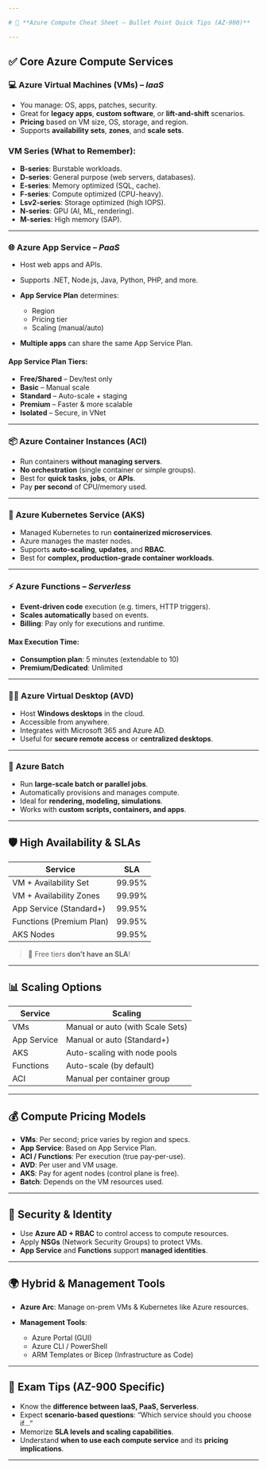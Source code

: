 ```yaml
---

# 🧾 **Azure Compute Cheat Sheet – Bullet Point Quick Tips (AZ-900)**

---
```


## ✅ **Core Azure Compute Services**

### 💻 **Azure Virtual Machines (VMs)** – *IaaS*

* You manage: OS, apps, patches, security.
* Great for **legacy apps**, **custom software**, or **lift-and-shift** scenarios.
* **Pricing** based on VM size, OS, storage, and region.
* Supports **availability sets**, **zones**, and **scale sets**.

### VM Series (What to Remember):

* **B-series**: Burstable workloads.
* **D-series**: General purpose (web servers, databases).
* **E-series**: Memory optimized (SQL, cache).
* **F-series**: Compute optimized (CPU-heavy).
* **Lsv2-series**: Storage optimized (high IOPS).
* **N-series**: GPU (AI, ML, rendering).
* **M-series**: High memory (SAP).

---

### 🌐 **Azure App Service** – *PaaS*

* Host web apps and APIs.
* Supports .NET, Node.js, Java, Python, PHP, and more.
* **App Service Plan** determines:

  * Region
  * Pricing tier
  * Scaling (manual/auto)
* **Multiple apps** can share the same App Service Plan.

#### App Service Plan Tiers:

* **Free/Shared** – Dev/test only
* **Basic** – Manual scale
* **Standard** – Auto-scale + staging
* **Premium** – Faster & more scalable
* **Isolated** – Secure, in VNet

---

### 📦 **Azure Container Instances (ACI)**

* Run containers **without managing servers**.
* **No orchestration** (single container or simple groups).
* Best for **quick tasks**, **jobs**, or **APIs**.
* Pay **per second** of CPU/memory used.

---

### 🚢 **Azure Kubernetes Service (AKS)**

* Managed Kubernetes to run **containerized microservices**.
* Azure manages the master nodes.
* Supports **auto-scaling**, **updates**, and **RBAC**.
* Best for **complex, production-grade container workloads**.

---

### ⚡ **Azure Functions** – *Serverless*

* **Event-driven code** execution (e.g. timers, HTTP triggers).
* **Scales automatically** based on events.
* **Billing**: Pay only for executions and runtime.

#### Max Execution Time:

* **Consumption plan**: 5 minutes (extendable to 10)
* **Premium/Dedicated**: Unlimited

---

### 🧑‍💻 **Azure Virtual Desktop (AVD)**

* Host **Windows desktops** in the cloud.
* Accessible from anywhere.
* Integrates with Microsoft 365 and Azure AD.
* Useful for **secure remote access** or **centralized desktops**.

---

### 🧮 **Azure Batch**

* Run **large-scale batch or parallel jobs**.
* Automatically provisions and manages compute.
* Ideal for **rendering, modeling, simulations**.
* Works with **custom scripts, containers, and apps**.

---

## 🛡️ **High Availability & SLAs**

| Service                  | SLA    |
| ------------------------ | ------ |
| VM + Availability Set    | 99.95% |
| VM + Availability Zones  | 99.99% |
| App Service (Standard+)  | 99.95% |
| Functions (Premium Plan) | 99.95% |
| AKS Nodes                | 99.95% |

> 🧠 Free tiers **don’t have an SLA**!

---

## 📊 **Scaling Options**

| Service     | Scaling                          |
| ----------- | -------------------------------- |
| VMs         | Manual or auto (with Scale Sets) |
| App Service | Manual or auto (Standard+)       |
| AKS         | Auto-scaling with node pools     |
| Functions   | Auto-scale (by default)          |
| ACI         | Manual per container group       |

---

## 💰 **Compute Pricing Models**

* **VMs**: Per second; price varies by region and specs.
* **App Service**: Based on App Service Plan.
* **ACI / Functions**: Per execution (true pay-per-use).
* **AVD**: Per user and VM usage.
* **AKS**: Pay for agent nodes (control plane is free).
* **Batch**: Depends on the VM resources used.

---

## 🔐 **Security & Identity**

* Use **Azure AD + RBAC** to control access to compute resources.
* Apply **NSGs** (Network Security Groups) to protect VMs.
* **App Service** and **Functions** support **managed identities**.

---

## 🌍 **Hybrid & Management Tools**

* **Azure Arc**: Manage on-prem VMs & Kubernetes like Azure resources.
* **Management Tools**:

  * Azure Portal (GUI)
  * Azure CLI / PowerShell
  * ARM Templates or Bicep (Infrastructure as Code)

---

## 📌 **Exam Tips (AZ-900 Specific)**

* Know the **difference between IaaS, PaaS, Serverless**.
* Expect **scenario-based questions**: “Which service should you choose if…”
* Memorize **SLA levels and scaling capabilities**.
* Understand **when to use each compute service** and its **pricing implications**.

---
